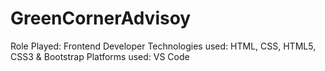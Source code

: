 # GreenCornerAdvisoy
Role Played: Frontend Developer  Technologies used: HTML, CSS, HTML5, CSS3 &amp; Bootstrap   Platforms used: VS Code 
